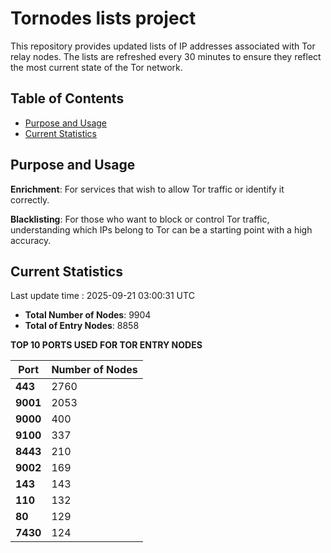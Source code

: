 # Tornodes lists project

This repository provides updated lists of IP addresses associated with Tor relay nodes. The lists are refreshed every 30 minutes to ensure they reflect the most current state of the Tor network.

## Table of Contents

- [Purpose and Usage](#purpose-and-usage)
- [Current Statistics](#current-statistics)


## Purpose and Usage

**Enrichment**: For services that wish to allow Tor traffic or identify it correctly.

**Blacklisting**: For those who want to block or control Tor traffic, understanding which IPs belong to Tor can be a starting point with a high accuracy.

## Current Statistics

Last update time : 2025-09-21 03:00:31 UTC

- **Total Number of Nodes**: 9904
- **Total of Entry Nodes**: 8858

**TOP 10 PORTS USED FOR TOR ENTRY NODES**

| **Port** | **Number of Nodes** |
|------|-----------------|
| **443**   | 2760  |
| **9001**   | 2053  |
| **9000**   | 400  |
| **9100**   | 337  |
| **8443**   | 210  |
| **9002**   | 169  |
| **143**   | 143  |
| **110**   | 132  |
| **80**   | 129  |
| **7430**   | 124  |

